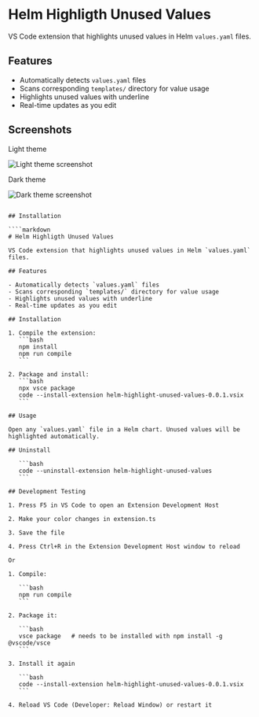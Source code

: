 # Helm Highligth Unused Values
 
VS Code extension that highlights unused values in Helm `values.yaml` files.
 
## Features
 
- Automatically detects `values.yaml` files
- Scans corresponding `templates/` directory for value usage
- Highlights unused values with underline
- Real-time updates as you edit
 
 
## Screenshots
 
Light theme
 
![Light theme screenshot](test-chart/images/img-light.png)
 
Dark theme
 
![Dark theme screenshot](test-chart/images/img-dark.png)
````
 
## Installation
 
````markdown
# Helm Highligth Unused Values
 
VS Code extension that highlights unused values in Helm `values.yaml` files.
 
## Features
 
- Automatically detects `values.yaml` files
- Scans corresponding `templates/` directory for value usage
- Highlights unused values with underline
- Real-time updates as you edit
 
## Installation
 
1. Compile the extension:
   ```bash
   npm install
   npm run compile
   ```
 
2. Package and install:
   ```bash
   npx vsce package
   code --install-extension helm-highlight-unused-values-0.0.1.vsix
   ```
 
## Usage
 
Open any `values.yaml` file in a Helm chart. Unused values will be highlighted automatically.
 
## Uninstall
 
   ```bash
   code --uninstall-extension helm-highlight-unused-values
   ```
 
## Development Testing
 
1. Press F5 in VS Code to open an Extension Development Host
 
2. Make your color changes in extension.ts
 
3. Save the file
 
4. Press Ctrl+R in the Extension Development Host window to reload
 
Or
 
1. Compile:
 
   ```bash
   npm run compile
   ```
 
2. Package it:
 
   ```bash
   vsce package   # needs to be installed with npm install -g @vscode/vsce
   ```
 
3. Install it again
 
   ```bash
   code --install-extension helm-highlight-unused-values-0.0.1.vsix
   ```
 
4. Reload VS Code (Developer: Reload Window) or restart it